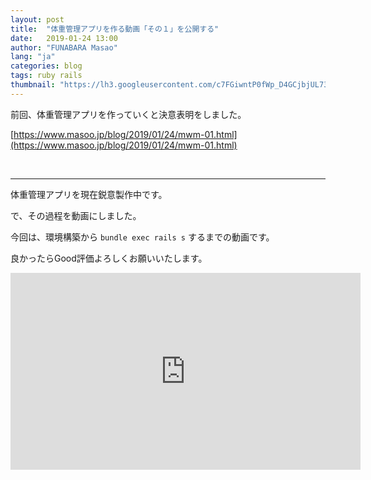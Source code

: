 ```yaml
---
layout: post
title:  "体重管理アプリを作る動画「その１」を公開する"
date:   2019-01-24 13:00
author: "FUNABARA Masao"
lang: "ja"
categories: blog
tags: ruby rails
thumbnail: "https://lh3.googleusercontent.com/c7FGiwntP0fWp_D4GCjbjUL73Jm06akaboeiSOpUM2EyrBFtlXO_Q4OQ6YtGL18d0z-jY7F5IzLvgzDwY1y4w398YUDzA3-CT7sTh4edKOIjvEnOhOEca53Y-i7-bJpyf_W_JMZ3xw=w1560-h878-no"
---
```



前回、体重管理アプリを作っていくと決意表明をしました。

[https://www.masoo.jp/blog/2019/01/24/mwm-01.html](https://www.masoo.jp/blog/2019/01/24/mwm-01.html)


<br>

---

体重管理アプリを現在鋭意製作中です。

で、その過程を動画にしました。

今回は、環境構築から `bundle exec rails s` するまでの動画です。

良かったらGood評価よろしくお願いいたします。

<div class="embed-responsive embed-responsive-16by9">
<iframe width="560" height="315" src="https://www.youtube.com/embed/8w5zL8XOCjw" frameborder="0" allow="accelerometer; autoplay; encrypted-media; gyroscope; picture-in-picture" allowfullscreen></iframe>
</div>
